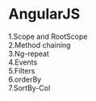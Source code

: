 # AngularJS
1.Scope and RootScope<br>
2.Method chaining<br>
3.Ng-repeat<br>
4.Events<br>
5.Filters<br>
6.orderBy<br>
7.SortBy-Col
